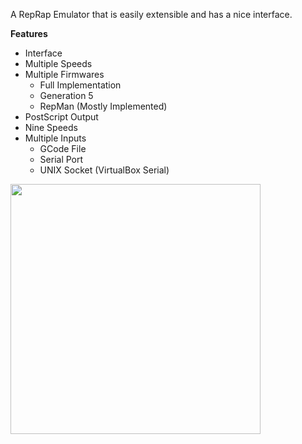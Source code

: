 A RepRap Emulator that is easily extensible and has a nice interface.

**Features**
  * Interface
  * Multiple Speeds
  * Multiple Firmwares
    * Full Implementation
    * Generation 5
    * RepMan (Mostly Implemented)
  * PostScript Output
  * Nine Speeds
  * Multiple Inputs
    * GCode File
    * Serial Port
    * UNIX Socket (VirtualBox Serial)

<img src='http://reprap-franklin.googlecode.com/svn/wiki/imgs/2011-03-15.png' width='400px'></img>